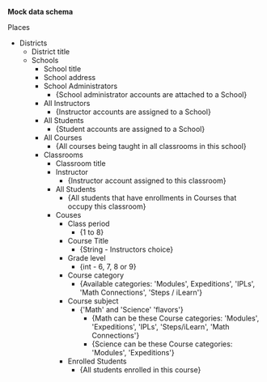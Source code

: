 
**Mock data schema**

Places
- Districts
	- District title
	- Schools
		- School title
		- School address
		- School Administrators
			- {School administrator accounts are attached to a School}
		- All Instructors
			- {Instructor accounts are assigned to a School}
		- All Students
			- {Student accounts are assigned to a School}
		- All Courses
			- {All courses being taught in all classrooms in this school}
		- Classrooms
			- Classroom title
			- Instructor
				- {Instructor account assigned to this classroom}
			- All Students
				- {All students that have enrollments in Courses that occupy this classroom}
			- Couses
				- Class period
					- {1 to 8}
				- Course Title
					- {String - Instructors choice}
				- Grade level
					- {int - 6, 7, 8 or 9}
				- Course category
					- {Available categories: 'Modules', Expeditions', 'IPLs', 'Math Connections', 'Steps / iLearn'}
				- Course subject
					- {'Math' and 'Science' 'flavors'}
						- {Math can be these Course categories: 'Modules', 'Expeditions', 'IPLs', 'Steps/iLearn', 'Math Connections'}
						- {Science can be these Course categories: 'Modules', 'Expeditions'}
				- Enrolled Students
					- {All students enrolled in this course}